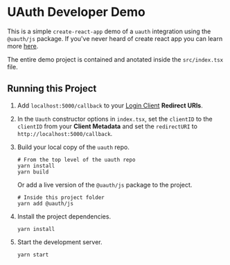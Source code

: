 # UAuth Developer Demo

This is a simple `create-react-app` demo of a `uauth` integration using the `@uauth/js` package. If you've never heard of create react app you can learn more [here](https://create-react-app.dev).

The entire demo project is contained and anotated inside the `src/index.tsx` file.

## Running this Project

1. Add `localhost:5000/callback` to your [Login Client](https://dashboard.auth.unstoppabledomains.com/) **Redirect URIs**.

2. In the `Uauth` constructor options in `index.tsx`, set the `clientID` to the `clientID` from your **Client Metadata** and set the `redirectURI` to `http://localhost:5000/callback`.
    
3. Build your local copy of the `uauth` repo.
    ```shell
    # From the top level of the uauth repo
    yarn install
    yarn build
    ```    
    Or add a live version of the `@uauth/js` package to the project.
    ```shell
    # Inside this project folder
    yarn add @uauth/js
    ```

4. Install the project dependencies.
    ```shell
    yarn install
    ```

5. Start the development server.
    ```shell
    yarn start
    ```